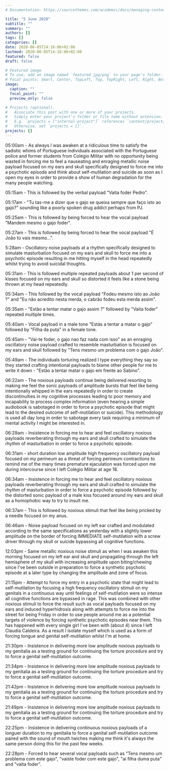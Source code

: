 ```yaml
---
# Documentation: https://sourcethemes.com/academic/docs/managing-content/

title: "5 June 2020"
subtitle: ""
summary: ""
authors: []
tags: []
categories: []
date: 2020-06-05T14:16:06+02:00
lastmod: 2020-06-05T14:16:06+02:00
featured: false
draft: false

# Featured image
# To use, add an image named `featured.jpg/png` to your page's folder.
# Focal points: Smart, Center, TopLeft, Top, TopRight, Left, Right, BottomLeft, Bottom, BottomRight.
image:
  caption: ""
  focal_point: ""
  preview_only: false

# Projects (optional).
#   Associate this post with one or more of your projects.
#   Simply enter your project's folder or file name without extension.
#   E.g. `projects = ["internal-project"]` references `content/project/deep-learning/index.md`.
#   Otherwise, set `projects = []`.
projects: []
---
```


05:00am - As always I was awaken at a ridiculous time to satisfy the sadistic whims of Portuguese individuals associated with the Portuguese police and former students from Colégio Militar with no opportunity being wasted in forcing me to feel a nauseating and enraging metallic noise payload focused on my ears and skull specifically designed to force me into a psychotic episode and think about self-mutilation and suicide as soon as I open my eyes in order to provide a show of human degradation for the many people watching. 

05:15am - This is followed by the verbal payload "Vaita foder Pedro". 

05:17am - "Tu tas-me a dizer que o gajo se queixa sempre que faço isto ao gajo?" sounding like a poorly spoken drug addict perhaps from PJ. 

05:25am - This is followed by being forced to hear the vocal payload "Mandem mesmo o gajo foder". 

05:27am - This is followed by being forced to hear the vocal payload "É João tú vais mesmo...". 

5:28am - Oscillatory noise payloads at a rhythm specifically designed to simulate masturbation focused on my ears and skull to force me into a psychotic episode resulting in me hitting myself in the head repeatedly whilst trying to avoid suicidal thoughts. 

05:31am - This is followed multiple repeated payloads about 1 per second of kisses focused on my ears and skull so distorted it feels like a stone being thrown at my head repeatedly. 

05:34am - This followed by the vocal payload "Fodeu mesmo isto ao João ?" and "Eu não acredito nesta merda, o cabrão fodeu esta merda assim". 

05:35am - "Estão a tentar matar o gajo assim ?" followed by "Vaita foder" repeated multiple times. 

05:40am - Vocal payload in a male tone "Estás a tentar a matar o gajo" followed by "Filha da puta" in a female tone. 

05:45am - "Vai-te foder, o gajo nao faz nada com isso" as an enraging oscillatory noise payload crafted to resemble masturbation is focused on my ears and skull followed by "Tens mesmo um problema com o gajo João". 

05:49am - The individuals torturing realized I type everything they say so they started crafting intentional payloads to blame other people for me to write it down - "Estão a tentar matar o gajo em frente ao Sabino". 

06:22am - The noxious payloads continue being delivered resorting to making me feel the sonic payloads of amplitude bursts that feel like being intentionally whipped in the ears repeatedly in order to create discontinuities in my cognitive processes leading to poor memory and incapability to process complex information (even hearing a simple audiobook is sabotaged in order to force a psychotic episode that might lead to the desired outcome of self-mutilation or suicide). This methodology is used all day long in order to sabotage every task requiring a minimum of mental activity I might be interested in. 

06:29am - Insistence in forcing me to hear and feel oscillatory noxious payloads reverberating through my ears and skull crafted to simulate the rhythm of masturbation in order to force a psychotic episode. 

06:31am - short duration low amplitude high frequency oscillatory payload focused on my perineum as a threat of forcing perineum contractions to remind me of the many times premature ejaculation was forced upon me during intercourse since I left Colégio Militar at age 18. 

06:34am - Insistence in forcing me to hear and feel oscillatory noxious payloads reverberating through my ears and skull crafted to simulate the rhythm of masturbation in order to force a psychotic episode followed by the distorted sonic payload of a male kiss focused around my ears and skull as a homophobic way to try to insult me.

06:37am - This is followed by noxious stimuli that feel like being pricked by a needle focused on my anus. 

06:46am - Noise payload focused on my left ear crafted and modulated according to the same specifications as yesterday with a slightly lower amplitude on the border of forcing IMMEDIATE self-mutilation with a screw driver through my skull or suicide bypassing all cognitive functions.

12:03pm - Same metallic noxious noise stimuli as when I was awaken this morning focused on my left ear and skull and propagating through the left hemisphere of my skull with increasing amplitude upon biting/chewing since I've been outside in preparation to force a synthetic psychotic episode at a later type by changing the amplitude and zone of focus. 

21:15pm - Attempt to force my entry in a psychotic state that might lead to self-mutilation by focusing a high frequency oscillatory stimuli on my genitals in a continuous way until feelings of self-mutilation were so intense all cognitive functions are bypassed in rage. This was combined with other noxious stimuli to force the result such as vocal payloads focused on my ears and induced hyperhidrosis along with attempts to force me into the street for being Friday in order to use people around me as a potential targets of violence by forcing synthetic psychotic episodes near them. This has happened with every single girl I've been with (about 4) since I left Claudia Caldeira. As a result I isolate myself which is used as a form of forcing tongue and genital self-mutilation whilst I'm at home. 

21:30pm - Insistence in delivering more low amplitude noxious payloads to my genitalia as a testing ground for continuing the torture procedure and try to force a genital self-mutilation outcome. 

21:34pm - Insistence in delivering more low amplitude noxious payloads to my genitalia as a testing ground for continuing the torture procedure and try to force a genital self-mutilation outcome. 

21:42pm - Insistence in delivering more low amplitude noxious payloads to my genitalia as a testing ground for continuing the torture procedure and try to force a genital self-mutilation outcome. 

21:49pm - Insistence in delivering more low amplitude noxious payloads to my genitalia as a testing ground for continuing the torture procedure and try to force a genital self-mutilation outcome. 

22:25pm - Insistence in delivering continuous noxious payloads of a longuer duration to my genitalia to force a genital self-mutilation outcome paired with the sound of mouth twiches making me think it's always the same person doing this for the past few weeks. 

22:28pm - Forced to hear several vocal payloads such as "Tens mesmo um problema com este gajo", "vaiste foder com este gajo", "ai filha duma puta" and "vaita foder".